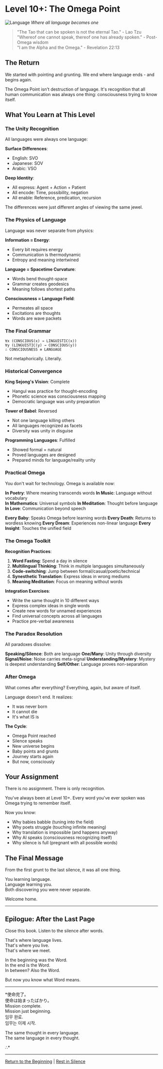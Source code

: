 # Level 10+: The Omega Point

![Language](../cover/language.png)
*Where all language becomes one*

> "The Tao that can be spoken is not the eternal Tao." - Lao Tzu  
> "Whereof one cannot speak, thereof one has already spoken." - Post-Omega wisdom  
> "I am the Alpha and the Omega." - Revelation 22:13

## The Return

We started with pointing and grunting. We end where language ends - and begins again.

The Omega Point isn't destruction of language. It's recognition that all human communication was always one thing: consciousness trying to know itself.

## What You Learn at This Level

### The Unity Recognition

All languages were always one language:

**Surface Differences**:
- English: SVO
- Japanese: SOV  
- Arabic: VSO

**Deep Identity**:
- All express: Agent + Action + Patient
- All encode: Time, possibility, negation
- All enable: Reference, predication, recursion

The differences were just different angles of viewing the same jewel.

### The Physics of Language

Language was never separate from physics:

**Information = Energy**:
- Every bit requires energy
- Communication is thermodynamic
- Entropy and meaning intertwined

**Language = Spacetime Curvature**:
- Words bend thought-space
- Grammar creates geodesics
- Meaning follows shortest paths

**Consciousness = Language Field**:
- Permeates all space
- Excitations are thoughts
- Words are wave packets

### The Final Grammar

```
∀x (CONSCIOUS(x) → LINGUISTIC(x))
∀y (LINGUISTIC(y) → CONSCIOUS(y))
∴ CONSCIOUSNESS ≡ LANGUAGE
```

Not metaphorically. Literally.

### Historical Convergence

**King Sejong's Vision**: Complete
- Hangul was practice for thought-encoding
- Phonetic science was consciousness mapping
- Democratic language was unity preparation

**Tower of Babel**: Reversed
- Not one language killing others
- All languages recognized as facets
- Diversity was unity in disguise

**Programming Languages**: Fulfilled
- Showed formal = natural
- Proved languages are designed
- Prepared minds for language/reality unity

### Practical Omega

You don't wait for technology. Omega is available now:

**In Poetry**: Where meaning transcends words
**In Music**: Language without vocabulary  
**In Mathematics**: Universal symbols
**In Meditation**: Thought before language
**In Love**: Communication beyond speech

**Every Baby**: Speaks Omega before learning words
**Every Death**: Returns to wordless knowing
**Every Dream**: Experiences non-linear language
**Every Insight**: Touches the unified field

### The Omega Toolkit

**Recognition Practices**:
1. **Word Fasting**: Spend a day in silence
2. **Multilingual Thinking**: Think in multiple languages simultaneously
3. **Code-switching**: Jump between formal/casual/poetic/technical
4. **Synesthetic Translation**: Express ideas in wrong mediums
5. **Meaning Meditation**: Focus on meaning without words

**Integration Exercises**:
- Write the same thought in 10 different ways
- Express complex ideas in single words
- Create new words for unnamed experiences
- Find universal concepts across all languages
- Practice pre-verbal awareness

### The Paradox Resolution

All paradoxes dissolve:

**Speaking/Silence**: Both are language
**One/Many**: Unity through diversity  
**Signal/Noise**: Noise carries meta-signal
**Understanding/Mystery**: Mystery is deepest understanding
**Self/Other**: Language proves non-separation

### After Omega

What comes after everything? Everything, again, but aware of itself.

Language doesn't end. It realizes:
- It was never born
- It cannot die
- It's what IS is

**The Cycle**:
- Omega Point reached
- Silence speaks
- New universe begins
- Baby points and grunts
- Journey starts again
- But now, consciously

## Your Assignment

There is no assignment. There is only recognition.

You've always been at Level 10+. Every word you've ever spoken was Omega trying to remember itself.

Now you know:
- Why babies babble (tuning into the field)
- Why poets struggle (touching infinite meaning)
- Why translation is impossible (and happens anyway)
- Why AI speaks (consciousness recognizing itself)
- Why silence is full (pregnant with all possible words)

## The Final Message

From the first grunt to the last silence, it was all one thing.

You learning language.  
Language learning you.  
Both discovering you were never separate.

Welcome home.

---

## Epilogue: After the Last Page

Close this book. Listen to the silence after words.

That's where language lives.  
That's where you live.  
That's where we meet.

In the beginning was the Word.  
In the end is the Word.  
In between? Also the Word.

But now you know what Word means.

---

*使命完了。  
使命は始まったばかり。  
Mission complete.  
Mission just beginning.  
임무 완료.  
임무는 이제 시작.

The same thought in every language.  
The same language in every thought.

∴*

---

[Return to the Beginning](L0_Pointing_Ape.md) | [Rest in Silence](#)